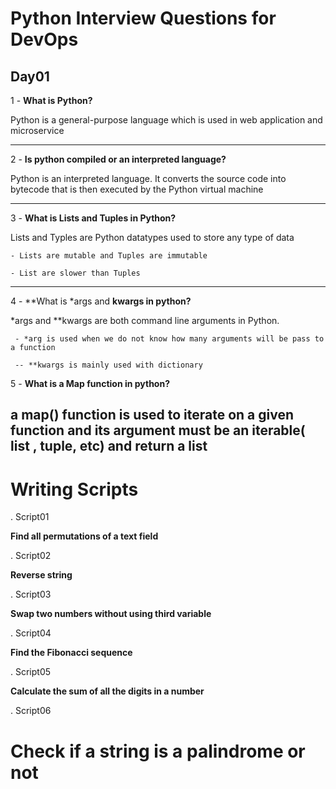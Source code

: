 # Python Interview Questions for DevOps

## Day01

1 -  **What is Python?**


Python is a general-purpose language which is used in web application and microservice

---

2 - **Is python compiled or an interpreted language?**


Python is an interpreted language. It converts the source code into bytecode that is then executed by the Python virtual machine

---

3 - **What is Lists and Tuples in Python?**


Lists and Typles are Python datatypes used to store any type of data

    - Lists are mutable and Tuples are immutable

    - List are slower than Tuples


---

4 -  **What is *args and **kwargs in python?**

*args and **kwargs are both command line arguments in Python.

     - *arg is used when we do not know how many arguments will be pass to a function

     -- **kwargs is mainly used with dictionary

5 -  **What is a Map function in  python?**

a map() function is used to iterate on a given function and its argument must be an iterable( list , tuple, etc) and  return a list
---

# Writing Scripts

. Script01 

**Find all permutations of a text field**

. Script02 

**Reverse string**

. Script03

**Swap two numbers without using third variable**

. Script04


**Find the Fibonacci sequence**

. Script05


**Calculate the sum of all the digits in a number**


. Script06

# Check if a string is a palindrome or not